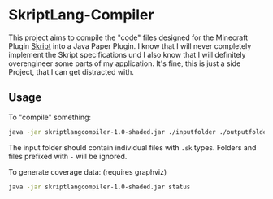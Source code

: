 # SkriptLang-Compiler

This project aims to compile the "code" files designed for the Minecraft Plugin [Skript](https://github.com/SkriptLang/Skript) into a Java Paper Plugin. I know that I will never completely implement the Skript specifications und I also know that I will definitely overengineer some parts of my application. It's fine, this is just a side Project, that I can get distracted with.

## Usage

To "compile" something:

```bash
java -jar skriptlangcompiler-1.0-shaded.jar ./inputfolder ./outputfolder (seed)
```

The input folder should contain individual files with `.sk` types. Folders and files prefixed with `-` will be ignored.

To generate coverage data: (requires graphviz)

```bash
java -jar skriptlangcompiler-1.0-shaded.jar status
```
